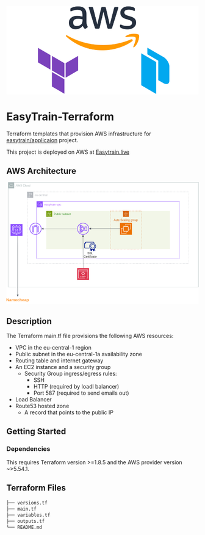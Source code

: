 ![](images/easytrain-terraform.png)

# EasyTrain-Terraform

Terraform templates that provision AWS infrastructure for [easytrain/applicaion](https://github.com/EasyTrain/application) project.

This project is deployed on AWS at [Easytrain.live](https://easytrain.live/)

## AWS Architecture

![AWS architecture](images/easytrain.drawio.png)

## Description

The Terraform main.tf file provisions the following AWS resources:
- VPC in the eu-central-1 region
- Public subnet in the eu-central-1a availability zone
- Routing table and internet gateway
- An EC2 instance and a security group
  - Security Group ingress/egress rules:
    - SSH
    - HTTP (required by loadl balancer) 
    - Port 587 (required to send emails out)
- Load Balancer
- Route53 hosted zone
  - A record that points to the public IP

## Getting Started

### Dependencies

This requires Terraform version >=1.8.5 and the AWS provider version ~>5.54.1.

## Terraform Files
```
├── versions.tf
├── main.tf
├── variables.tf
├── outputs.tf
└── README.md
```

